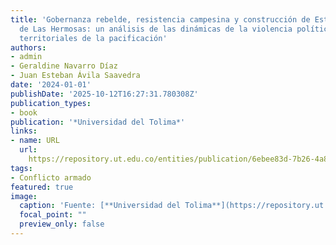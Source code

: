 ```yaml
---
title: 'Gobernanza rebelde, resistencia campesina y construcción de Estado en el cañón
  de Las Hermosas: un análisis de las dinámicas de la violencia política y los conflictos
  territoriales de la pacificación'
authors:
- admin
- Geraldine Navarro Díaz
- Juan Esteban Ávila Saavedra
date: '2024-01-01'
publishDate: '2025-10-12T16:27:31.780308Z'
publication_types:
- book
publication: '*Universidad del Tolima*'
links:
- name: URL
  url: 
    https://repository.ut.edu.co/entities/publication/6ebee83d-7b26-4a83-aeb2-c72a7319473b
tags:
- Conflicto armado
featured: true
image:
  caption: 'Fuente: [**Universidad del Tolima**](https://repository.ut.edu.co/handle/001/3874)'
  focal_point: ""
  preview_only: false
---
```


